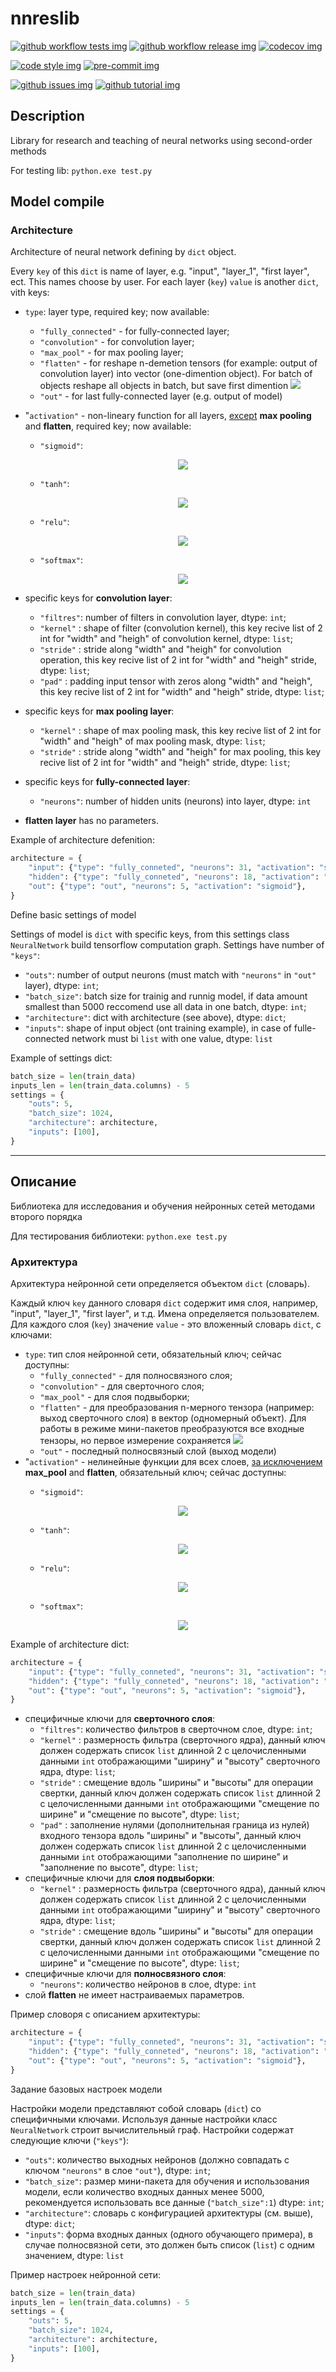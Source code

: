 # nnreslib

[![github workflow tests img]][github workflow tests]
[![github workflow release img]][github workflow release]
[![codecov img]][codecov]

[![code style img]][code style]
[![pre-commit img]][pre-commit]

[![github issues img]][github issues]
[![github tutorial img]][github tutorial]

[github workflow tests img]: https://github.com/xausssr/nnreslib/workflows/Tests/badge.svg?branch=main
[github workflow tests]: https://github.com/xausssr/nnreslib/actions?query=workflow%3ATests

[github workflow release img]: https://github.com/xausssr/nnreslib/workflows/Release/badge.svg
[github workflow release]: https://github.com/xausssr/nnreslib/actions?query=workflow%3ARelease

[codecov img]: https://codecov.io/gh/xausssr/nnreslib/branch/main/graph/badge.svg?token=JFA88DQ3T4
[codecov]: https://codecov.io/gh/xausssr/nnreslib

[code style img]: https://img.shields.io/badge/code%20style-black-000000.svg
[code style]: https://github.com/psf/black

[pre-commit img]: https://img.shields.io/badge/pre--commit-enabled-brightgreen?logo=pre-commit&logoColor=white
[pre-commit]: https://github.com/pre-commit/pre-commit

[github issues img]: https://img.shields.io/badge/issue_tracking-github-blue.svg
[github issues]: https://github.com/xausssr/nnreslib/issues

[github tutorial img]: https://img.shields.io/badge/PR-Welcome-%23FF8300.svg?
[github tutorial]: https://git-scm.com/book/en/v2/GitHub-Contributing-to-a-Project

## Description

Library for research and teaching of neural networks using second-order methods

For testing lib: `python.exe test.py`

## Model compile

### Architecture

Architecture of neural network defining by `dict` object.

Every `key` of this `dict` is name of layer, e.g. "input", "layer_1", "first layer", ect. This names choose by user. For each layer (`key`) `value` is another `dict`, vith keys:

* `type`: layer type, required key; now available:
  * `"fully_connected"` - for fully-connected layer;
  * `"convolution"` - for convolution layer;
  * `"max_pool"` - for max pooling layer;
  * `"flatten"` - for reshape n-demetion tensors (for example: output of convolution layer) into vector (one-dimention object). For batch of objects reshape all objects in batch, but save first dimention <img src="https://render.githubusercontent.com/render/math?math=(10 \times 5 \times 3 \times 2) \rightarrow (10 \times 30)">
  * `"out"` - for last fully-connected layer (e.g. output of model)
* "`activation"` - non-lineary function for all layers, <u>except</u> **max pooling** and **flatten**, required key; now available:
  * `"sigmoid"`: <p align="center"> <img src="https://render.githubusercontent.com/render/math?math=h_ \theta (x) =  \frac{\mathrm{1} }{\mathrm{1} %2B e^- \theta^Tx }"></p>
  * `"tanh"`:<p align="center"> <img src="https://render.githubusercontent.com/render/math?math=tanh(x) = \frac{e^{2x} - 1}{e^{2x} %2B 1}"></p>

  * `"relu"`:<p align="center"> <img src="https://render.githubusercontent.com/render/math?math=ReLU(x) = max(x, 0)"></p>

  * `"softmax"`:<p align="center"> <img src="https://render.githubusercontent.com/render/math?math=\sigma (x)_{i} = \frac{e^{x_{i}}}{\sum^{K}_{k=1}{e^{x_{k}}}}"></p>

* specific keys for **convolution layer**:
  * `"filtres"`: number of filters in convolution layer, dtype: `int`;
  * `"kernel"` : shape of filter (convolution kernel), this key recive list of 2 int for "width" and "heigh" of convolution kernel, dtype: `list`;
  * `"stride"` : stride along "width" and "heigh" for convolution operation, this key recive list of 2 int for "width" and "heigh" stride, dtype: `list`;
  * `"pad"` : padding input tensor with zeros along "width" and "heigh", this key recive list of 2 int for "width" and "heigh" stride, dtype: `list`;
* specific keys for **max pooling layer**:
  * `"kernel"` : shape of max pooling mask, this key recive list of 2 int for "width" and "heigh" of max pooling mask, dtype: `list`;
  * `"stride"` : stride along "width" and "heigh" for max pooling, this key recive list of 2 int for "width" and "heigh" stride, dtype: `list`;
* specific keys for **fully-connected layer**:
  * `"neurons"`: number of hidden units (neurons) into layer, dtype: `int`
* **flatten layer** has no parameters.

Example of architecture defenition:

```python
architecture = {
    "input": {"type": "fully_conneted", "neurons": 31, "activation": "sigmoid"},
    "hidden": {"type": "fully_conneted", "neurons": 18, "activation": "sigmoid"},
    "out": {"type": "out", "neurons": 5, "activation": "sigmoid"},
}
```

Define basic settings of model

Settings of model is `dict` with specific keys, from this settings class `NeuralNetwork` build tensorflow computation graph. Settings have number of `"keys"`:

* `"outs"`: number of output neurons (must match with `"neurons"` in `"out"` layer), dtype: `int`;
* `"batch_size"`: batch size for trainig and runnig model, if data amount smallest than 5000 reccomend use all data in one batch, dtype: `int`;
* `"architecture"`: dict with architecture (see above), dtype: `dict`;
* `"inputs"`: shape of input object (ont training example), in case of fulle-connected network must bi `list` with one value, dtype: `list`

Example of settings dict:

```python
batch_size = len(train_data)
inputs_len = len(train_data.columns) - 5
settings = {
    "outs": 5,
    "batch_size": 1024,
    "architecture": architecture,
    "inputs": [100],
}
```

-----

## Описание

Библиотека для исследования и обучения нейронных сетей методами второго порядка

Для тестирования библиотеки: `python.exe test.py`

### Архитектура

Архитектура нейронной сети определяется объектом `dict` (словарь).

Каждый ключ `key` данного словаря `dict` содержит имя слоя, например, "input", "layer_1", "first layer", и т.д. Имена определяется пользователем. Для каждого слоя (`key`) значение `value` - это вложенный словарь `dict`, с ключами:

* `type`: тип слоя нейронной сети, обязательный ключ; сейчас доступны:
  * `"fully_connected"` - для полносвязного слоя;
  * `"convolution"` - для сверточного слоя;
  * `"max_pool"` - для слоя подвыборки;
  * `"flatten"` - для преобразования n-мерного тензора (например: выход сверточного слоя) в вектор (одномерный объект). Для работы в режиме мини-пакетов преобразуются все входные тензоры, но первое измерение сохраняется <img src="https://render.githubusercontent.com/render/math?math=(10 \times 5 \times 3 \times 2) \rightarrow (10 \times 30)">
  * `"out"` - последный полносвязный слой (выход модели)
* "`activation"` - нелинейные функции для всех слоев, <u>за исключением</u> **max_pool** and **flatten**, обязательный ключ; сейчас доступны:
  * `"sigmoid"`:<p align="center"> <img src="https://render.githubusercontent.com/render/math?math=h_ \theta (x) =  \frac{\mathrm{1} }{\mathrm{1} %2B e^- \theta^Tx }"></p>
  * `"tanh"`:<p align="center"> <img src="https://render.githubusercontent.com/render/math?math=tanh(x) = \frac{e^{2x} - 1}{e^{2x} %2B 1}"></p>

  * `"relu"`: <p align="center"> <img src="https://render.githubusercontent.com/render/math?math=ReLU(x) = max(x, 0)"></p>

  * `"softmax"`:<p align="center"> <img src="https://render.githubusercontent.com/render/math?math=\sigma (x)_{i} = \frac{e^{x_{i}}}{\sum^{K}_{k=1}{e^{x_{k}}}}"></p>

Example of architecture dict:

```python
architecture = {
    "input": {"type": "fully_conneted", "neurons": 31, "activation": "sigmoid"},
    "hidden": {"type": "fully_conneted", "neurons": 18, "activation": "sigmoid"},
    "out": {"type": "out", "neurons": 5, "activation": "sigmoid"},
}
```

* специфичные ключи для **сверточного слоя**:
  * `"filtres"`: количество фильтров в сверточном слое, dtype: `int`;
  * `"kernel"` : размерность фильтра (сверточного ядра), данный ключ должен содержать список `list` длинной 2 с целочисленными данными `int` отображающими "ширину" и "высоту" сверточного ядра, dtype: `list`;
  * `"stride"` : смещение вдоль "ширины" и "высоты" для операции свертки, данный ключ должен содержать список `list` длинной 2 с целочисленными данными `int` отображающими "смещение по ширине" и "смещение по высоте", dtype: `list`;
  * `"pad"` : заполнение нулями (дополнительная граница из нулей) входного тензора вдоль "ширины" и "высоты", данный ключ должен содержать список `list` длинной 2 с целочисленными данными `int` отображающими "заполнение по ширине" и "заполнение по высоте", dtype: `list`;
* специфичные ключи для **слоя подвыборки**:
  * `"kernel"` : размерность фильтра (сверточного ядра), данный ключ должен содержать список `list` длинной 2 с целочисленными данными `int` отображающими "ширину" и "высоту" сверточного ядра, dtype: `list`;
  * `"stride"` : смещение вдоль "ширины" и "высоты" для операции свертки, данный ключ должен содержать список `list` длинной 2 с целочисленными данными `int` отображающими "смещение по ширине" и "смещение по высоте", dtype: `list`;
* специфичные ключи для **полносвязного слоя**:
  * `"neurons"`: количество нейронов в слое, dtype: `int`
* слой **flatten** не имеет настраиваемых параметров.

Пример словоря с описанием архитектуры:

```python
architecture = {
    "input": {"type": "fully_conneted", "neurons": 31, "activation": "sigmoid"},
    "hidden": {"type": "fully_conneted", "neurons": 18, "activation": "sigmoid"},
    "out": {"type": "out", "neurons": 5, "activation": "sigmoid"},
}
```

Задание базовых настроек модели

Настройки модели представляют собой словарь (`dict`) со специфичными ключами. Используя данные настройки класс `NeuralNetwork` строит вычислительный граф. Настройки содержат следующие ключи (`"keys"`):

* `"outs"`: количество выходных нейронов (должно совпадать с ключом `"neurons"` в слое `"out"`), dtype: `int`;
* `"batch_size"`: размер мини-пакета для обучения и использования модели, если количество входных данных менее 5000, рекомендуется использовать все данные (`"batch_size":1`) dtype: `int`;
* `"architecture"`: словарь с конфигурацией архитектуры (см. выше), dtype: `dict`;
* `"inputs"`: форма входных данных (одного обучающего примера), в случае полносвязной сети, это должен быть список (`list`) с одним значением, dtype: `list`

Пример настроек нейронной сети:

```python
batch_size = len(train_data)
inputs_len = len(train_data.columns) - 5
settings = {
    "outs": 5,
    "batch_size": 1024,
    "architecture": architecture,
    "inputs": [100],
}
```
